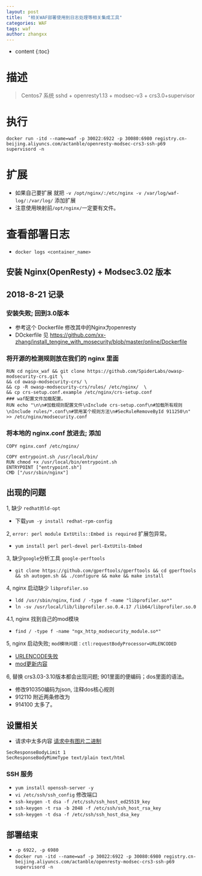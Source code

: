 ```yaml
---
layout: post
title:  "相关WAF部署使用到日志处理等相关集成工具"
categories: WAF
tags: waf
author: zhangxx
---
```


* content
{:toc}

# 描述

> Centos7 系统 sshd + openresty1.13 + modsec-v3 + crs3.0+supervisor

# 执行
`docker run -itd --name=waf -p 30022:6922 -p 30080:6980 registry.cn-beijing.aliyuncs.com/actanble/openresty-modsec-crs3-ssh-p69 supervisord -n`

# 扩展
- 如果自己要扩展 就把 `-v /opt/nginx/:/etc/nginx -v /var/log/waf-log/:/var/log/` 添加扩展
- 注意使用映射前`/opt/nginx/`一定要有文件。

# 查看部署日志
- `docker logs <container_name>`

## 安装 Nginx(OpenResty) + Modsec3.02 版本
## 2018-8-21 记录
### 安装失败; 回到3.0版本
- 参考这个 Dockerfile 修改其中的Nginx为openresty
- DOckerfile 见 https://github.com/xx-zhang/install_tengine_with_mosecurity/blob/master/online/Dockerfile

### 将开源的检测规则放在我们的 nginx 里面

```
RUN cd nginx_waf && git clone https://github.com/SpiderLabs/owasp-modsecurity-crs.git \
&& cd owasp-modsecurity-crs/ \
&& cp -R owasp-modsecurity-crs/rules/ /etc/nginx/  \
&& cp crs-setup.conf.example /etc/nginx/crs-setup.conf
### waf配置文件加载配置。
RUN echo "\n\n#加载规则配置文件\nInclude crs-setup.conf\n#加载所有规则\nInclude rules/*.conf\n#禁用某个规则方法\n#SecRuleRemoveById 911250\n" >> /etc/nginx/modsecurity.conf
```

### 将本地的 nginx.conf 放进去; 添加

```
COPY nginx.conf /etc/nginx/

COPY entrypoint.sh /usr/local/bin/
RUN chmod +x /usr/local/bin/entrypoint.sh
ENTRYPOINT ["entrypoint.sh"]
CMD ["/usr/sbin/nginx"]
```

## 出现的问题

 1, 缺少 `redhat的ld-opt` 
- 下载`yum -y install redhat-rpm-config`

 2, `error: perl module ExtUtils::Embed is required` 扩展包异常。
- `yum install perl perl-devel perl-ExtUtils-Embed`

 3, 缺少`google`分析工具 `google-perftools`
- `git clone https://github.com/gperftools/gperftools && cd gperftools && sh autogen.sh && ./configure && make && make install`

 4, nginx 启动缺少 `libprofiler.so`
- `ldd /usr/sbin/nginx`, `find / -type f -name "libprofiler.so*"`
- `ln -sv /usr/local/lib/libprofiler.so.0.4.17 /lib64/libprofiler.so.0`

 4.1, nginx 找到自己的mod模块
- `find / -type f -name "ngx_http_modsecurity_module.so*"`

 5, nginx 启动失败; `mod模块问题：ctl:requestBodyProcessor=URLENCODED`
- [URLENCODE失败](https://github.com/SpiderLabs/owasp-modsecurity-crs/issues/1120)
- [mod更新内容](https://coreruleset.org/)

 6, 替换 crs3.03-3.10版本都会出现问题; 901里面的便编码；dos里面的语法。
- 修改910350编码为json, 注释dos核心规则
- 912110 附近两条修改为
- 914100 太多了。


## 设置相关
- 请求中太多内容 [请求中有图片二进制](https://github.com/SpiderLabs/ModSecurity-nginx/issues/115)
```
SecResponseBodyLimit 1
SecResponseBodyMimeType text/plain text/html
```

### SSH 服务
- `yum install openssh-server -y`
- `vi /etc/ssh/ssh_config` 修改端口 
- `ssh-keygen -t dsa -f /etc/ssh/ssh_host_ed25519_key`
- `ssh-keygen -t rsa -b 2048 -f /etc/ssh/ssh_host_rsa_key`
- `ssh-keygen -t dsa -f /etc/ssh/ssh_host_dsa_key`


## 部署结束

- `-p 6922, -p 6980`
- `docker run -itd --name=waf -p 30022:6922 -p 30080:6980 registry.cn-beijing.aliyuncs.com/actanble/openresty-modsec-crs3-ssh-p69 supervisord -n`



